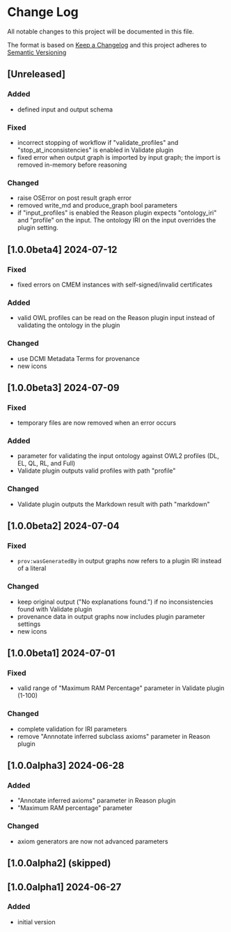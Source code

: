 # Change Log

All notable changes to this project will be documented in this file.

The format is based on [Keep a Changelog](http://keepachangelog.com/) and this project adheres to [Semantic Versioning](https://semver.org/)

## [Unreleased]

### Added

 - defined input and output schema

### Fixed

 - incorrect stopping of workflow if "validate_profiles" and "stop_at_inconsistencies" is enabled in Validate plugin
 - fixed error when output graph is imported by input graph; the import is removed in-memory before reasoning

### Changed

- raise OSError on post result graph error
- removed write_md and produce_graph bool parameters
- if "input_profiles" is enabled the Reason plugin expects "ontology_iri" and "profile" on the input.
The ontology IRI on the input overrides the plugin setting.

## [1.0.0beta4] 2024-07-12

### Fixed

- fixed errors on CMEM instances with self-signed/invalid certificates

### Added

- valid OWL profiles can be read on the Reason plugin input instead of validating the ontology in the plugin

### Changed

- use DCMI Metadata Terms for provenance
- new icons

## [1.0.0beta3] 2024-07-09

### Fixed

- temporary files are now removed when an error occurs

### Added

- parameter for validating the input ontology against OWL2 profiles (DL, EL, QL, RL, and Full)
- Validate plugin outputs valid profiles with path "profile"

### Changed

- Validate plugin outputs the Markdown result with path "markdown"

## [1.0.0beta2] 2024-07-04

### Fixed

- `prov:wasGeneratedBy` in output graphs now refers to a plugin IRI instead of a literal

### Changed

- keep original output ("No explanations found.") if no inconsistencies found with Validate plugin
- provenance data in output graphs now includes plugin parameter settings
- new icons


## [1.0.0beta1] 2024-07-01

### Fixed

- valid range of "Maximum RAM Percentage" parameter in Validate plugin (1-100)

### Changed

- complete validation for IRI parameters
- remove "Annnotate inferred subclass axioms" parameter in Reason plugin

## [1.0.0alpha3] 2024-06-28

### Added

- "Annotate inferred axioms" parameter in Reason plugin
- "Maximum RAM percentage" parameter

### Changed

- axiom generators are now not advanced parameters

## [1.0.0alpha2] (skipped)

## [1.0.0alpha1] 2024-06-27

### Added

- initial version

